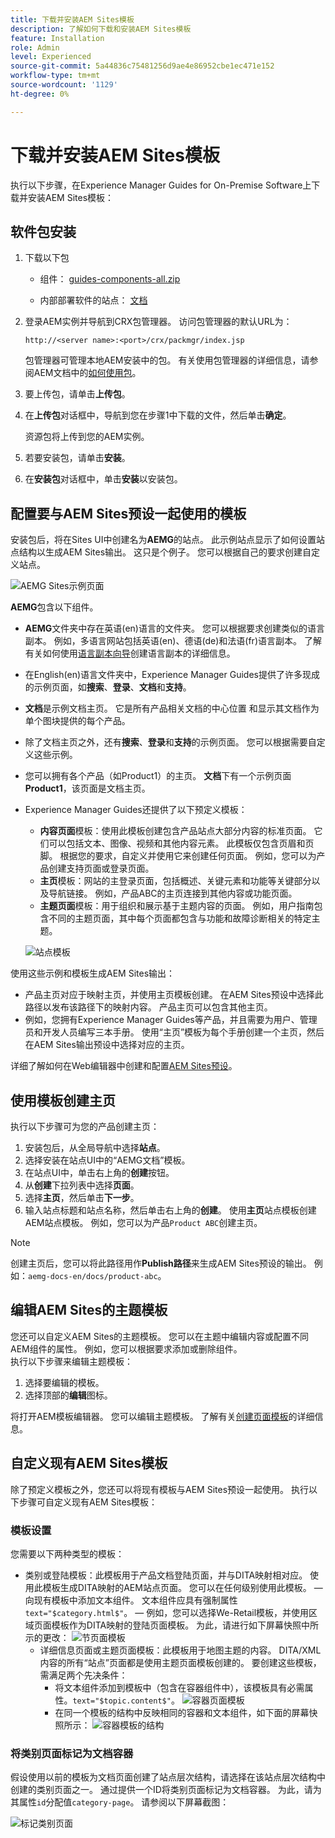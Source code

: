 ```yaml
---
title: 下载并安装AEM Sites模板
description: 了解如何下载和安装AEM Sites模板
feature: Installation
role: Admin
level: Experienced
source-git-commit: 5a44836c75481256d9ae4e86952cbe1ec471e152
workflow-type: tm+mt
source-wordcount: '1129'
ht-degree: 0%

---
```



# 下载并安装AEM Sites模板

执行以下步骤，在Experience Manager Guides for On-Premise Software上下载并安装AEM Sites模板：


## 软件包安装

1. 下载以下包

   - 组件： [guides-components-all.zip](https://github.com/adobe/aemg-sites-components/releases/tag/v1.0.0)

   - 内部部署软件的站点： [文档](https://github.com/adobe/aemg-docs/releases/tag/v1.0.0)

1. 登录AEM实例并导航到CRX包管理器。 访问包管理器的默认URL为：

   ```http
   http://<server name>:<port>/crx/packmgr/index.jsp
   ```

   包管理器可管理本地AEM安装中的包。 有关使用包管理器的详细信息，请参阅AEM文档中的[如何使用包](https://helpx.adobe.com/experience-manager/6-5/sites/administering/using/package-manager.html)。

1. 要上传包，请单击&#x200B;**上传包**。

1. 在&#x200B;**上传包**&#x200B;对话框中，导航到您在步骤1中下载的文件，然后单击&#x200B;**确定**。

   资源包将上传到您的AEM实例。

1. 若要安装包，请单击&#x200B;**安装**。

1. 在&#x200B;**安装包**&#x200B;对话框中，单击&#x200B;**安装**&#x200B;以安装包。


## 配置要与AEM Sites预设一起使用的模板

安装包后，将在Sites UI中创建名为&#x200B;**AEMG**&#x200B;的站点。 此示例站点显示了如何设置站点结构以生成AEM Sites输出。 这只是个例子。 您可以根据自己的要求创建自定义站点。

![AEMG Sites示例页面](assets/aemg-sites-sample-pages.png)


**AEMG**&#x200B;包含以下组件。
- **AEMG**&#x200B;文件夹中存在英语(en)语言的文件夹。 您可以根据要求创建类似的语言副本。 例如，多语言网站包括英语(en)、德语(de)和法语(fr)语言副本。  了解有关如何使用[语言副本向导](https://experienceleague.adobe.com/en/docs/experience-manager-65/content/sites/administering/introduction/tc-wizard)创建语言副本的详细信息。
- 在English(en)语言文件夹中，Experience Manager Guides提供了许多现成的示例页面，如&#x200B;**搜索**、**登录**、**文档**&#x200B;和&#x200B;**支持**。

- **文档**是示例文档主页。 它是所有产品相关文档的中心位置
和显示其文档作为单个图块提供的每个产品。

- 除了文档主页之外，还有&#x200B;**搜索**、**登录**&#x200B;和&#x200B;**支持**&#x200B;的示例页面。 您可以根据需要自定义这些示例。
- 您可以拥有各个产品（如Product1）的主页。 **文档**&#x200B;下有一个示例页面&#x200B;**Product1**，该页面是文档主页。

- Experience Manager Guides还提供了以下预定义模板：

   - **内容页面**&#x200B;模板：使用此模板创建包含产品站点大部分内容的标准页面。 它们可以包括文本、图像、视频和其他内容元素。 此模板仅包含页眉和页脚。 根据您的要求，自定义并使用它来创建任何页面。 例如，您可以为产品创建支持页面或登录页面。
   - **主页**&#x200B;模板：网站的主登录页面，包括概述、关键元素和功能等关键部分以及导航链接。 例如，产品ABC的主页连接到其他内容或功能页面。
   - **主题页面**&#x200B;模板：用于组织和展示基于主题内容的页面。 例如，用户指南包含不同的主题页面，其中每个页面都包含与功能和故障诊断相关的特定主题。

  ![站点模板](assets/sites-ui-templates.png)

使用这些示例和模板生成AEM Sites输出：
- 产品主页对应于映射主页，并使用主页模板创建。 在AEM Sites预设中选择此路径以发布该路径下的映射内容。 产品主页可以包含其他主页。
- 例如，您拥有Experience Manager Guides等产品，并且需要为用户、管理员和开发人员编写三本手册。  使用“主页”模板为每个手册创建一个主页，然后在AEM Sites输出预设中选择对应的主页。

详细了解如何在Web编辑器中创建和配置[AEM Sites预设](../user-guide/generate-output-aem-site-web-editor.md)。

## 使用模板创建主页

执行以下步骤可为您的产品创建主页：
1. 安装包后，从全局导航中选择&#x200B;**站点**。
1. 选择安装在站点UI中的“AEMG文档”模板。
1. 在站点UI中，单击右上角的&#x200B;**创建**&#x200B;按钮。
1. 从&#x200B;**创建**&#x200B;下拉列表中选择&#x200B;**页面**。
1. 选择&#x200B;**主页**，然后单击&#x200B;**下一步**。
1. 输入站点标题和站点名称，然后单击右上角的&#x200B;**创建**。 使用&#x200B;**主页**&#x200B;站点模板创建AEM站点模板。 例如，您可以为产品`Product ABC`创建主页。


>[!NOTE]
>
>创建主页后，您可以将此路径用作&#x200B;**Publish路径**&#x200B;来生成AEM Sites预设的输出。 例如：`aemg-docs-en/docs/product-abc`。

## 编辑AEM Sites的主题模板

您还可以自定义AEM Sites的主题模板。 您可以在主题中编辑内容或配置不同AEM组件的属性。 例如，您可以根据要求添加或删除组件。\
执行以下步骤来编辑主题模板：
1. 选择要编辑的模板。
1. 选择顶部的&#x200B;**编辑**&#x200B;图标。

将打开AEM模板编辑器。 您可以编辑主题模板。 了解有关[创建页面模板](https://experienceleague.adobe.com/en/docs/experience-manager-65/content/sites/authoring/siteandpage/templates#editing-a-template-structure-template-author)的详细信息。


## 自定义现有AEM Sites模板

除了预定义模板之外，您还可以将现有模板与AEM Sites预设一起使用。 执行以下步骤可自定义现有AEM Sites模板：

### 模板设置

您需要以下两种类型的模板：

- 类别或登陆模板：此模板用于产品文档登陆页面，并与DITA映射相对应。  使用此模板生成DITA映射的AEM站点页面。 您可以在任何级别使用此模板。
 — 向现有模板中添加文本组件。 文本组件应具有强制属性`text="$category.html$"`。
 — 例如，您可以选择We-Retail模板，并使用区域页面模板作为DITA映射的登陆页面模板。 为此，请进行如下屏幕快照中所示的更改：
  ![节页面模板](assets/customize-existing-aem-templates-section.png)
   - 详细信息页面或主题页面模板：此模板用于地图主题的内容。 DITA/XML内容的所有“站点”页面都是使用主题页面模板创建的。 要创建这些模板，需满足两个先决条件：
      - 将文本组件添加到模板中（包含在容器组件中），该模板具有必需属性。`text="$topic.content$"`。
        ![容器页面模板](assets/customize-existing-aem-templates-container.png)
      - 在同一个模板的结构中反映相同的容器和文本组件，如下面的屏幕快照所示：
        ![容器模板的结构](assets/customize-existing-aem-templates-structure.png)

### 将类别页面标记为文档容器

假设使用以前的模板为文档页面创建了站点层次结构，请选择在该站点层次结构中创建的类别页面之一。 通过提供一个ID将类别页面标记为文档容器。
为此，请为其属性`id`分配值`category-page`。 请参阅以下屏幕截图：

![标记类别页面](assets/customize-existing-aem-templates-tagging.png)